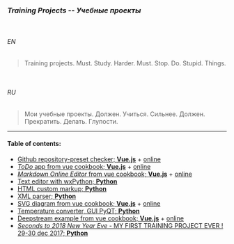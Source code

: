 ### _Training Projects_ -- _Учебные проекты_


<br>


###### *EN*


> Training projects. Must. Study. Harder. Must. Stop. Do. Stupid. Things.


<br>


###### *RU*

> Мои учебные проекты. Должен. Учиться. Сильнее. Должен. Прекратить. Делать. Глупости.

___


#### Table of contents:

+ [Github repository-preset checker; __Vue.js__](github_commits/ "Vue.js; 2018 July") + [online](https://ripssr.github.io/git_grub/)
+ [_ToDo_ app from vue cookbook; __Vue.js__](todo/ "Vue.js; 2018 August") + [online](https://ripssr.github.io/vue_todo/)
+ [_Markdown Online Editor_ from vue cookbook; __Vue.js__](marked/ "Vue.js; 2018 August") + [online](https://ripssr.github.io/vue_mark/)
+ [Text editor with wxPython; __Python__](simple_text_editor/ "Python; 2019")
+ [HTML custom markup; __Python__](instant_markup/ "Python; 2019")
+ [XML parser; __Python__](xml_constructor/ "Python; 2019")
+ [SVG diagram from vue cookbook; __Vue.js__](svg_diagram/ "Vue.js; 2018") + [online](https://ripssr.github.io/svg_diagram/)
+ [Temperature converter, GUI PyQT; __Python__](temp_converter/ "Python 2019")
+ [Deepstream example from vue cookbook; __Vue.js__](deepstream/ "Vue.js; 2018 August") + [online](https://ripssr.github.io/vue_deep/)
+ [_Seconds to 2018 New Year Eve_ - MY FIRST TRAINING PROJECT EVER ! 29-30 dec 2017; __Python__](new_year/ "Python; 2018")

